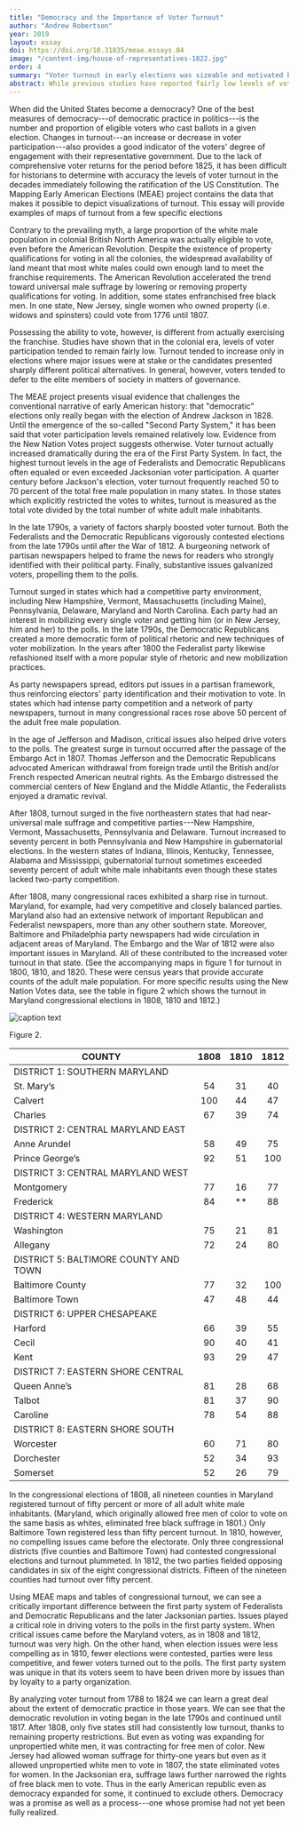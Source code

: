 ```yaml
---
title: "Democracy and the Importance of Voter Turnout"
author: "Andrew Robertson"
year: 2019
layout: essay
doi: https://doi.org/10.31835/meae.essays.04
image: "/content-img/house-of-representatives-1822.jpg"
order: 4
summary: "Voter turnout in early elections was sizeable and motivated by substantive debates on key issues."
abstract: While previous studies have reported fairly low levels of voter participation during the early national era, voter turnout actually increased dramatically during this period, with 50 to 70 percent of the total free male population frequently voting in many states. In contrast with later political systems, substantive issues, rather than party loyalty, galvanized voters during the First Party System and propelled them to the polls.
---
```


When did the United States become a democracy? One of the best measures
of democracy---of democratic practice in politics---is the number and
proportion of eligible voters who cast ballots in a given election.
Changes in turnout---an increase or decrease in voter
participation---also provides a good indicator of the voters' degree of
engagement with their representative government. Due to the lack of
comprehensive voter returns for the period before 1825, it has been
difficult for historians to determine with accuracy the levels of voter
turnout in the decades immediately following the ratification of the US
Constitution. The Mapping Early American Elections (MEAE) project
contains the data that makes it possible to depict visualizations of
turnout. This essay will provide examples of maps of turnout from a few
specific elections

Contrary to the prevailing myth, a large proportion of the white male
population in colonial British North America was actually eligible to
vote, even before the American Revolution. Despite the existence of
property qualifications for voting in all the colonies, the widespread
availability of land meant that most white males could own enough land
to meet the franchise requirements. The American Revolution accelerated
the trend toward universal male suffrage by lowering or removing
property qualifications for voting. In addition, some states
enfranchised free black men. In one state, New Jersey, single women who
owned property (i.e. widows and spinsters) could vote from 1776 until
1807.

Possessing the ability to vote, however, is different from actually
exercising the franchise. Studies have shown that in the colonial era,
levels of voter participation tended to remain fairly low. Turnout
tended to increase only in elections where major issues were at stake or
the candidates presented sharply different political alternatives. In
general, however, voters tended to defer to the elite members of society
in matters of governance.

The MEAE project presents visual evidence that challenges the
conventional narrative of early American history: that "democratic"
elections only really began with the election of Andrew Jackson in 1828.
Until the emergence of the so-called "Second Party System," it has been
said that voter participation levels remained relatively low. Evidence
from the New Nation Votes project suggests otherwise. Voter turnout
actually increased dramatically during the era of the First Party
System. In fact, the highest turnout levels in the age of Federalists
and Democratic Republicans often equaled or even exceeded Jacksonian
voter participation. A quarter century before Jackson's election, voter
turnout frequently reached 50 to 70 percent of the total free male
population in many states. In those states which explicitly restricted
the votes to whites, turnout is measured as the total vote divided by
the total number of white adult male inhabitants.

In the late 1790s, a variety of factors sharply boosted voter turnout.
Both the Federalists and the Democratic Republicans vigorously contested
elections from the late 1790s until after the War of 1812. A burgeoning
network of partisan newspapers helped to frame the news for readers who
strongly identified with their political party. Finally, substantive
issues galvanized voters, propelling them to the polls.

Turnout surged in states which had a competitive party environment,
including New Hampshire, Vermont, Massachusetts (including Maine),
Pennsylvania, Delaware, Maryland and North Carolina. Each party had an
interest in mobilizing every single voter and getting him (or in New
Jersey, him and her) to the polls. In the late 1790s, the Democratic
Republicans created a more democratic form of political rhetoric and new
techniques of voter mobilization. In the years after 1800 the Federalist
party likewise refashioned itself with a more popular style of rhetoric
and new mobilization practices.

As party newspapers spread, editors put issues in a partisan framework,
thus reinforcing electors' party identification and their motivation to
vote. In states which had intense party competition and a network of
party newspapers, turnout in many congressional races rose above 50
percent of the adult free male population.

In the age of Jefferson and Madison, critical issues also helped drive
voters to the polls. The greatest surge in turnout occurred after the
passage of the Embargo Act in 1807. Thomas Jefferson and the Democratic
Republicans advocated American withdrawal from foreign trade until the
British and/or French respected American neutral rights. As the Embargo
distressed the commercial centers of New England and the Middle
Atlantic, the Federalists enjoyed a dramatic revival.

After 1808, turnout surged in the five northeastern states that had
near-universal male suffrage and competitive parties---New Hampshire,
Vermont, Massachusetts, Pennsylvania and Delaware. Turnout increased to
seventy percent in both Pennsylvania and New Hampshire in gubernatorial
elections. In the western states of Indiana, Illinois, Kentucky,
Tennessee, Alabama and Mississippi, gubernatorial turnout sometimes
exceeded seventy percent of adult white male inhabitants even though these
states lacked two-party competition.

After 1808, many congressional races exhibited a sharp rise in turnout.
Maryland, for example, had very competitive and closely balanced
parties. Maryland also had an extensive network of important Republican
and Federalist newspapers, more than any other southern state. Moreover,
Baltimore and Philadelphia party newspapers had wide circulation in
adjacent areas of Maryland. The Embargo and the War of 1812 were also
important issues in Maryland. All of these contributed to the increased
voter turnout in that state. (See the accompanying maps in figure 1 for
turnout in 1800, 1810, and 1820. These were census years that provide
accurate counts of the adult male population. For more specific results
using the New Nation Votes data, see the table in figure 2 which shows
the turnout in Maryland congressional elections in 1808, 1810 and 1812.)

![caption text](/content-img/file.jpg)

Figure 2. 
<table>
<thead>
<tr class="header">
<th>COUNTY</th>
<th style="text-align: center;">1808</th>
<th style="text-align: center;">1810</th>
<th style="text-align: center;">1812</th>
</tr>
</thead>
<tbody>
<tr class="odd">
<td>DISTRICT 1: SOUTHERN MARYLAND</td>
<td style="text-align: center;"></td>
<td style="text-align: center;"></td>
<td style="text-align: center;"></td>
</tr>
<tr class="even">
<td>St. Mary’s</td>
<td style="text-align: center;">54</td>
<td style="text-align: center;">31</td>
<td style="text-align: center;">40</td>
</tr>
<tr class="odd">
<td>Calvert</td>
<td style="text-align: center;">100</td>
<td style="text-align: center;">44</td>
<td style="text-align: center;">47</td>
</tr>
<tr class="even">
<td>Charles</td>
<td style="text-align: center;">67</td>
<td style="text-align: center;">39</td>
<td style="text-align: center;">74</td>
</tr>
<tr class="odd">
<td>DISTRICT 2: CENTRAL MARYLAND EAST</td>
<td style="text-align: center;"></td>
<td style="text-align: center;"></td>
<td style="text-align: center;"></td>
</tr>
<tr class="even">
<td>Anne Arundel</td>
<td style="text-align: center;">58</td>
<td style="text-align: center;">49</td>
<td style="text-align: center;">75</td>
</tr>
<tr class="odd">
<td>Prince George’s</td>
<td style="text-align: center;">92</td>
<td style="text-align: center;">51</td>
<td style="text-align: center;">100</td>
</tr>
<tr class="even">
<td>DISTRICT 3: CENTRAL MARYLAND WEST</td>
<td style="text-align: center;"></td>
<td style="text-align: center;"></td>
<td style="text-align: center;"></td>
</tr>
<tr class="odd">
<td>Montgomery</td>
<td style="text-align: center;">77</td>
<td style="text-align: center;">16</td>
<td style="text-align: center;">77</td>
</tr>
<tr class="even">
<td>Frederick</td>
<td style="text-align: center;">84</td>
<td style="text-align: center;">**</td>
<td style="text-align: center;">88</td>
</tr>
<tr class="odd">
<td>DISTRICT 4: WESTERN MARYLAND</td>
<td style="text-align: center;"></td>
<td style="text-align: center;"></td>
<td style="text-align: center;"></td>
</tr>
<tr class="even">
<td>Washington</td>
<td style="text-align: center;">75</td>
<td style="text-align: center;">21</td>
<td style="text-align: center;">81</td>
</tr>
<tr class="odd">
<td>Allegany</td>
<td style="text-align: center;">72</td>
<td style="text-align: center;">24</td>
<td style="text-align: center;">80</td>
</tr>
<tr class="even">
<td>DISTRICT 5: BALTIMORE COUNTY AND TOWN</td>
<td style="text-align: center;"></td>
<td style="text-align: center;"></td>
<td style="text-align: center;"></td>
</tr>
<tr class="odd">
<td>Baltimore County</td>
<td style="text-align: center;">77</td>
<td style="text-align: center;">32</td>
<td style="text-align: center;">100</td>
</tr>
<tr class="even">
<td>Baltimore Town</td>
<td style="text-align: center;">47</td>
<td style="text-align: center;">48</td>
<td style="text-align: center;">44</td>
</tr>
<tr class="odd">
<td>DISTRICT 6: UPPER CHESAPEAKE</td>
<td style="text-align: center;"></td>
<td style="text-align: center;"></td>
<td style="text-align: center;"></td>
</tr>
<tr class="even">
<td>Harford</td>
<td style="text-align: center;">66</td>
<td style="text-align: center;">39</td>
<td style="text-align: center;">55</td>
</tr>
<tr class="odd">
<td>Cecil</td>
<td style="text-align: center;">90</td>
<td style="text-align: center;">40</td>
<td style="text-align: center;">41</td>
</tr>
<tr class="even">
<td>Kent</td>
<td style="text-align: center;">93</td>
<td style="text-align: center;">29</td>
<td style="text-align: center;">47</td>
</tr>
<tr class="odd">
<td>DISTRICT 7: EASTERN SHORE CENTRAL</td>
<td style="text-align: center;"></td>
<td style="text-align: center;"></td>
<td style="text-align: center;"></td>
</tr>
<tr class="even">
<td>Queen Anne’s</td>
<td style="text-align: center;">81</td>
<td style="text-align: center;">28</td>
<td style="text-align: center;">68</td>
</tr>
<tr class="odd">
<td>Talbot</td>
<td style="text-align: center;">81</td>
<td style="text-align: center;">37</td>
<td style="text-align: center;">90</td>
</tr>
<tr class="even">
<td>Caroline</td>
<td style="text-align: center;">78</td>
<td style="text-align: center;">54</td>
<td style="text-align: center;">88</td>
</tr>
<tr class="odd">
<td>DISTRICT 8: EASTERN SHORE SOUTH</td>
<td style="text-align: center;"></td>
<td style="text-align: center;"></td>
<td style="text-align: center;"></td>
</tr>
<tr class="even">
<td>Worcester</td>
<td style="text-align: center;">60</td>
<td style="text-align: center;">71</td>
<td style="text-align: center;">80</td>
</tr>
<tr class="odd">
<td>Dorchester</td>
<td style="text-align: center;">52</td>
<td style="text-align: center;">34</td>
<td style="text-align: center;">93</td>
</tr>
<tr class="even">
<td>Somerset</td>
<td style="text-align: center;">52</td>
<td style="text-align: center;">26</td>
<td style="text-align: center;">79</td>
</tr>
</tbody>
</table>
</body>
</html>

In the congressional elections of 1808, all nineteen counties in
Maryland registered turnout of fifty percent or more of all adult white
male inhabitants. (Maryland, which originally allowed free men of color
to vote on the same basis as whites, eliminated free black suffrage in
1801.) Only Baltimore Town registered less than fifty percent turnout. In
1810, however, no compelling issues came before the electorate. Only
three congressional districts (five counties and Baltimore Town) had
contested congressional elections and turnout plummeted. In 1812, the
two parties fielded opposing candidates in six of the eight
congressional districts. Fifteen of the nineteen counties had turnout
over fifty percent.

Using MEAE maps and tables of congressional turnout, we can see a
critically important difference between the first party system of
Federalists and Democratic Republicans and the later Jacksonian parties.
Issues played a critical role in driving voters to the polls in the
first party system. When critical issues came before the Maryland
voters, as in 1808 and 1812, turnout was very high. On the other hand,
when election issues were less compelling as in 1810, fewer elections
were contested, parties were less competitive, and fewer voters turned
out to the polls. The first party system was unique in that its voters
seem to have been driven more by issues than by loyalty to a party
organization.

By analyzing voter turnout from 1788 to 1824 we can learn a great deal
about the extent of democratic practice in those years. We can see that
the democratic revolution in voting began in the late 1790s and
continued until 1817. After 1808, only five states still had
consistently low turnout, thanks to remaining property restrictions. But
even as voting was expanding for unpropertied white men, it was
contracting for free men of color. New Jersey had allowed woman suffrage
for thirty-one years but even as it allowed unpropertied white men to
vote in 1807, the state eliminated votes for women. In the Jacksonian
era, suffrage laws further narrowed the rights of free black men to
vote. Thus in the early American republic even as democracy expanded for
some, it continued to exclude others. Democracy was a promise as well as
a process---one whose promise had not yet been fully realized.
